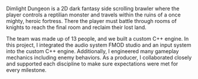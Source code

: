 Dimlight Dungeon is a 2D dark fantasy side scrolling brawler where the player controls a reptilian monster and travels within the ruins of a once mighty, heroic fortress. There the player must battle through rooms of knights to reach the final room and reclaim their lost land.

The team was made up of 13 people, and we built a custom C++ engine. In this project, I integrated the audio system FMOD studio and an input system into the custom C++ engine. Additionally, I engineered many gameplay mechanics including enemy behaviors. As a producer, I collaborated closely and supported each discipline to make sure expectations were met for every milestone.